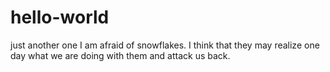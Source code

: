 # hello-world
just another one 
I am afraid of snowflakes. I think that they may realize one day what we are doing with them and attack us back. 
